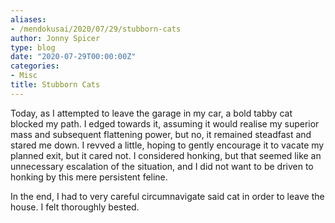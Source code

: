 ```yaml
---
aliases:
- /mendokusai/2020/07/29/stubborn-cats
author: Jonny Spicer
type: blog
date: "2020-07-29T00:00:00Z"
categories:
- Misc
title: Stubborn Cats
---
```

Today, as I attempted to leave the garage in my car, a bold tabby cat blocked my path. I edged towards it, assuming
it would realise my superior mass and subsequent flattening power, but no, it remained steadfast and stared me down.
I revved a little, hoping to gently encourage it to vacate my planned exit, but it cared not. I considered honking,
but that seemed like an unnecessary escalation of the situation, and I did not want to be driven to honking by this
mere persistent feline.

In the end, I had to very careful circumnavigate said cat in order to leave the house. I felt thoroughly bested.
